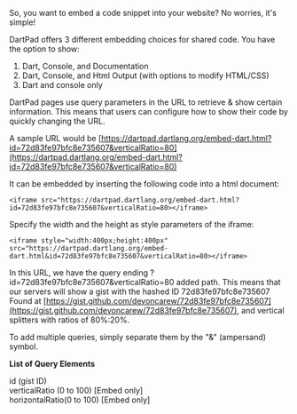 So, you want to embed a code snippet into your website? No worries, it's simple! 

DartPad offers 3 different embedding choices for shared code. You have the option to show:

1. Dart, Console, and Documentation
2. Dart, Console, and Html Output (with options to modify HTML/CSS)
3. Dart and console only


DartPad pages use query parameters in the URL to retrieve & show certain information.
This means that users can configure how to show their code by quickly changing the URL.

A sample URL would be 
[https://dartpad.dartlang.org/embed-dart.html?id=72d83fe97bfc8e735607&verticalRatio=80](https://dartpad.dartlang.org/embed-dart.html?id=72d83fe97bfc8e735607&verticalRatio=80)

It can be embedded by inserting the following code into a html document:
    
    <iframe src="https://dartpad.dartlang.org/embed-dart.html?id=72d83fe97bfc8e735607&verticalRatio=80></iframe>

Specify the width and the height as style parameters of the iframe:
    
    <iframe style="width:400px;height:400px" src="https://dartpad.dartlang.org/embed-dart.html&id=72d83fe97bfc8e735607&verticalRatio=80></iframe>

In this URL, we have the query ending
?id=72d83fe97bfc8e735607&verticalRatio=80 added path.
This means that our servers will show a gist with the hashed ID 72d83fe97bfc8e735607
Found at [https://gist.github.com/devoncarew/72d83fe97bfc8e735607](https://gist.github.com/devoncarew/72d83fe97bfc8e735607), and vertical splitters with ratios of 80%:20%.

To add multiple queries, simply separate them by the "&" (ampersand) symbol.

**List of Query Elements**

id (gist ID)  
verticalRatio (0 to 100) [Embed only]  
horizontalRatio(0 to 100) [Embed only]  

